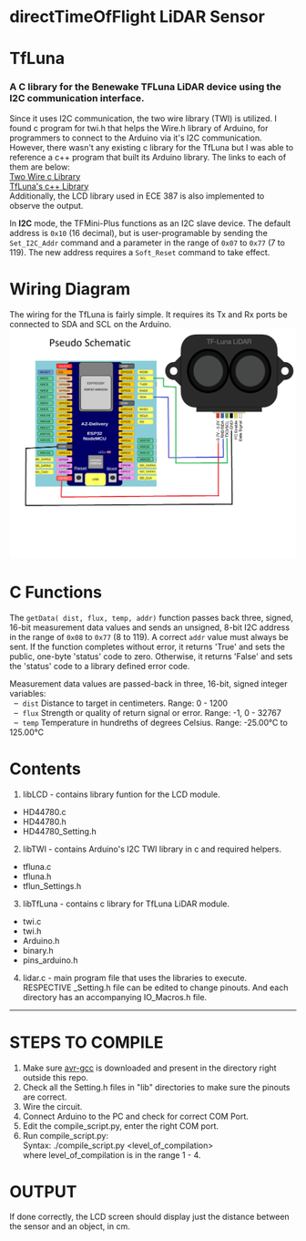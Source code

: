 # directTimeOfFlight LiDAR Sensor

# TfLuna
### A C library for the Benewake TFLuna LiDAR device using the I2C communication interface. 
Since it uses I2C communication, the two wire library (TWI) is utilized. I found c program for twi.h that helps the Wire.h library of Arduino, for programmers to connect to the Arduino via it's I2C communication. However, there wasn't any existing c library for the TfLuna but I was able to reference a c++ program that built its Arduino library. The links to each of them are below: <br>
[Two Wire c Library](https://github.com/arduino/ArduinoCore-avr/blob/master/libraries/Wire/src/utility/twi.c "twi.c")<br>
[TfLuna's c++ Library](https://github.com/budryerson/TFLuna-I2C/blob/master/src/TFLI2C.cpp "TfLI2C.cpp")<br>
Additionally, the LCD library used in ECE 387 is also implemented to observe the output.

In **I2C** mode, the TFMini-Plus functions as an I2C slave device.  The default address is `0x10` (16 decimal), but is user-programable by sending the `Set_I2C_Addr` command and a parameter in the range of `0x07` to `0x77` (7 to 119).  The new address requires a `Soft_Reset` command to take effect.

# Wiring Diagram
The wiring for the TfLuna is fairly simple. It requires its Tx and Rx ports be connected to SDA and SCL on the Arduino. 
![Wiring Diagram](https://github.com/deeparshan/lidar/blob/main/Wiring_diagram.png)

# C Functions
The `getData( dist, flux, temp, addr)` function passes back three, signed, 16-bit measurement data values and sends an unsigned, 8-bit I2C address in the range of `0x08` to `0x77` (8 to 119).  A correct `addr` value must always be sent.  If the function completes without error, it returns 'True' and sets the public, one-byte 'status' code to zero.  Otherwise, it returns 'False' and sets the 'status' code to a library defined error code.

Measurement data values are passed-back in three, 16-bit, signed integer variables:
<br />&nbsp;&nbsp;&#8211;&nbsp; `dist` Distance to target in centimeters. Range: 0 - 1200
<br />&nbsp;&nbsp;&#8211;&nbsp; `flux` Strength or quality of return signal or error. Range: -1, 0 - 32767
<br />&nbsp;&nbsp;&#8211;&nbsp; `temp` Temperature in hundreths of degrees Celsius. Range: -25.00°C to 125.00°C

# Contents
1. libLCD - contains library funtion for the LCD module.
* HD44780.c 
* HD44780.h 
* HD44780_Setting.h
2. libTWI - contains Arduino's I2C TWI library in c and required helpers.
* tfluna.c
* tfluna.h
* tflun_Settings.h
3. libTfLuna - contains c library for TfLuna LiDAR module.
* twi.c
* twi.h
* Arduino.h
* binary.h
* pins_arduino.h
4. lidar.c - main program file that uses the libraries to execute.
RESPECTIVE \_Setting.h file can be edited to change pinouts. And each directory has an accompanying IO_Macros.h file.
<hr>

# STEPS TO COMPILE
1. Make sure [avr-gcc](https://blog.zakkemble.net/avr-gcc-builds/ "twi.c") is downloaded and present in the directory right outside this repo.
2. Check all the Setting.h files in "lib" directories to make sure the pinouts are correct.
3. Wire the circuit.
4. Connect Arduino to the PC and check for correct COM Port.
5. Edit the compile_script.py, enter the right COM port.
6. Run compile_script.py: <br>
Syntax: ./compile_script.py <level_of_compilation> <br>
where level_of_compilation is in the range 1 - 4.

# OUTPUT
If done correctly, the LCD screen should display just the distance between the sensor and an object, in cm.
